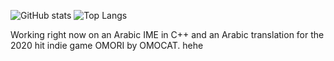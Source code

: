 ![GitHub stats](https://github-readme-stats.vercel.app/api?username=keatsoo&show_icons=true&layout=compact&theme=dark)
![Top Langs](https://github-readme-stats.vercel.app/api/top-langs/?username=anuraghazra&layout=donut&theme=dark) <br>

Working right now on an Arabic IME in C++ and an Arabic translation for the 2020 hit indie game OMORI by OMOCAT.
hehe
